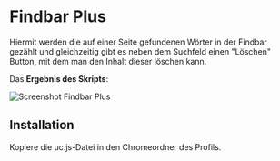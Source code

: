 # Findbar Plus
Hiermit werden die auf einer Seite gefundenen Wörter in der Findbar gezählt und gleichzeitig gibt es neben dem Suchfeld einen "Löschen" Button, mit 
dem man den Inhalt dieser löschen kann.

Das **Ergebnis des Skripts**:

![Screenshot Findbar Plus](https://github.com/ardiman/userChrome.js/raw/master/findbarplus/scr_findbarplus.png)

## Installation
Kopiere die uc.js-Datei in den Chromeordner des Profils.

